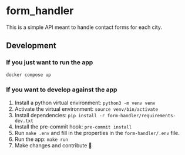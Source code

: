 # form_handler

This is a simple API meant to handle contact forms for each city.

## Development

### If you just want to run the app

```sh
docker compose up
```

### If you want to develop against the app

1. Install a python virtual environment: `python3 -m venv venv`
2. Activate the virtual environment: `source venv/bin/activate`
3. Install dependencies: `pip install -r form-handler/requirements-dev.txt`
4. Install the pre-commit hook: `pre-commit install`
5. Run `make .env` and fill in the properties in the `form-handler/.env` file.
6. Run the app: `make run`
7. Make changes and contribute 🙌
